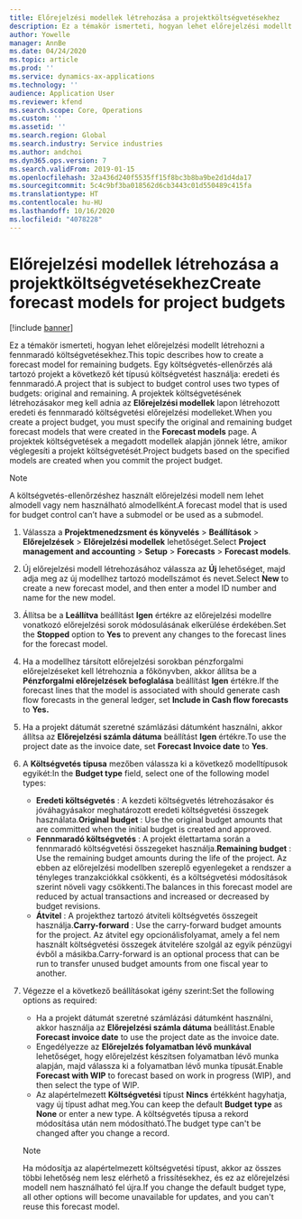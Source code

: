 ```yaml
---
title: Előrejelzési modellek létrehozása a projektköltségvetésekhez
description: Ez a témakör ismerteti, hogyan lehet előrejelzési modellt létrehozni a fennmaradó költségvetésekhez.
author: Yowelle
manager: AnnBe
ms.date: 04/24/2020
ms.topic: article
ms.prod: ''
ms.service: dynamics-ax-applications
ms.technology: ''
audience: Application User
ms.reviewer: kfend
ms.search.scope: Core, Operations
ms.custom: ''
ms.assetid: ''
ms.search.region: Global
ms.search.industry: Service industries
ms.author: andchoi
ms.dyn365.ops.version: 7
ms.search.validFrom: 2019-01-15
ms.openlocfilehash: 32a436d240f5535ff15f8bc3b8ba9be2d1d4da17
ms.sourcegitcommit: 5c4c9bf3ba018562d6cb3443c01d550489c415fa
ms.translationtype: HT
ms.contentlocale: hu-HU
ms.lasthandoff: 10/16/2020
ms.locfileid: "4078228"
---
```

# <a name="create-forecast-models-for-project-budgets"></a><span data-ttu-id="604c7-103">Előrejelzési modellek létrehozása a projektköltségvetésekhez</span><span class="sxs-lookup"><span data-stu-id="604c7-103">Create forecast models for project budgets</span></span> 

[!include [banner](../includes/banner.md)]

<span data-ttu-id="604c7-104">Ez a témakör ismerteti, hogyan lehet előrejelzési modellt létrehozni a fennmaradó költségvetésekhez.</span><span class="sxs-lookup"><span data-stu-id="604c7-104">This topic describes how to create a forecast model for remaining budgets.</span></span> <span data-ttu-id="604c7-105">Egy költségvetés-ellenőrzés alá tartozó projekt a következő két típusú költségvetést használja: eredeti és fennmaradó.</span><span class="sxs-lookup"><span data-stu-id="604c7-105">A project that is subject to budget control uses two types of budgets: original and remaining.</span></span> <span data-ttu-id="604c7-106">A projektek költségvetésének létrehozásakor meg kell adnia az **Előrejelzési modellek** lapon létrehozott eredeti és fennmaradó költségvetési előrejelzési modelleket.</span><span class="sxs-lookup"><span data-stu-id="604c7-106">When you create a project budget, you must specify the original and remaining budget forecast models that were created in the **Forecast models** page.</span></span> <span data-ttu-id="604c7-107">A projektek költségvetések a megadott modellek alapján jönnek létre, amikor véglegesíti a projekt költségvetését.</span><span class="sxs-lookup"><span data-stu-id="604c7-107">Project budgets based on the specified models are created when you commit the project budget.</span></span>

> [!NOTE]
> <span data-ttu-id="604c7-108">A költségvetés-ellenőrzéshez használt előrejelzési modell nem lehet almodell vagy nem használható almodellként.</span><span class="sxs-lookup"><span data-stu-id="604c7-108">A forecast model that is used for budget control can’t have a submodel or be used as a submodel.</span></span>

1. <span data-ttu-id="604c7-109">Válassza a **Projektmenedzsment és könyvelés** > **Beállítások** > **Előrejelzések**  > **Előrejelzési modellek** lehetőséget.</span><span class="sxs-lookup"><span data-stu-id="604c7-109">Select **Project management and accounting** > **Setup** > **Forecasts**  > **Forecast models**.</span></span>
2. <span data-ttu-id="604c7-110">Új előrejelzési modell létrehozásához válassza az **Új** lehetőséget, majd adja meg az új modellhez tartozó modellszámot és nevet.</span><span class="sxs-lookup"><span data-stu-id="604c7-110">Select **New** to create a new forecast model, and then enter a model ID number and name for the new model.</span></span> 
3. <span data-ttu-id="604c7-111">Állítsa be a **Leállítva** beállítást **Igen** értékre az előrejelzési modellre vonatkozó előrejelzési sorok módosulásának elkerülése érdekében.</span><span class="sxs-lookup"><span data-stu-id="604c7-111">Set the **Stopped** option to **Yes** to prevent any changes to the forecast lines for the forecast model.</span></span> 
4. <span data-ttu-id="604c7-112">Ha a modellhez társított előrejelzési sorokban pénzforgalmi előrejelzéseket kell létrehoznia a főkönyvben, akkor állítsa be a **Pénzforgalmi előrejelzések befoglalása** beállítást **Igen** értékre.</span><span class="sxs-lookup"><span data-stu-id="604c7-112">If the forecast lines that the model is associated with should generate cash flow forecasts in the general ledger, set **Include in Cash flow forecasts** to **Yes.**</span></span> 
5. <span data-ttu-id="604c7-113">Ha a projekt dátumát szeretné számlázási dátumként használni, akkor állítsa az **Előrejelzési számla dátuma** beállítást **Igen** értékre.</span><span class="sxs-lookup"><span data-stu-id="604c7-113">To use the project date as the invoice date, set **Forecast Invoice date** to **Yes**.</span></span> 
6. <span data-ttu-id="604c7-114">A **Költségvetés típusa** mezőben válassza ki a következő modelltípusok egyikét:</span><span class="sxs-lookup"><span data-stu-id="604c7-114">In the **Budget type** field, select one of the following model types:</span></span>

   - <span data-ttu-id="604c7-115">**Eredeti költségvetés** : A kezdeti költségvetés létrehozásakor és jóváhagyásakor meghatározott eredeti költségvetési összegek használata.</span><span class="sxs-lookup"><span data-stu-id="604c7-115">**Original budget** : Use the original budget amounts that are committed when the initial budget is created and approved.</span></span>
   - <span data-ttu-id="604c7-116">**Fennmaradó költségvetés** : A projekt élettartama során a fennmaradó költségvetési összegeket használja.</span><span class="sxs-lookup"><span data-stu-id="604c7-116">**Remaining budget** : Use the remaining budget amounts during the life of the project.</span></span> <span data-ttu-id="604c7-117">Az ebben az előrejelzési modellben szereplő egyenlegeket a rendszer a tényleges tranzakciókkal csökkenti, és a költségvetési módosítások szerint növeli vagy csökkenti.</span><span class="sxs-lookup"><span data-stu-id="604c7-117">The balances in this forecast model are reduced by actual transactions and increased or decreased by budget revisions.</span></span>
   - <span data-ttu-id="604c7-118">**Átvitel** : A projekthez tartozó átviteli költségvetés összegeit használja.</span><span class="sxs-lookup"><span data-stu-id="604c7-118">**Carry-forward** : Use the carry-forward budget amounts for the project.</span></span> <span data-ttu-id="604c7-119">Az átvitel egy opcionálisfolyamat, amely a fel nem használt költségvetési összegek átvitelére szolgál az egyik pénzügyi évből a másikba.</span><span class="sxs-lookup"><span data-stu-id="604c7-119">Carry-forward is an optional process that can be run to transfer unused budget amounts from one fiscal year to another.</span></span>

7. <span data-ttu-id="604c7-120">Végezze el a következő beállításokat igény szerint:</span><span class="sxs-lookup"><span data-stu-id="604c7-120">Set the following options as required:</span></span>

   - <span data-ttu-id="604c7-121">Ha a projekt dátumát szeretné számlázási dátumként használni, akkor használja az **Előrejelzési számla dátuma** beállítást.</span><span class="sxs-lookup"><span data-stu-id="604c7-121">Enable **Forecast invoice date** to use the project date as the invoice date.</span></span>
   - <span data-ttu-id="604c7-122">Engedélyezze az **Előrejelzés folyamatban lévő munkával** lehetőséget, hogy előrejelzést készítsen folyamatban lévő munka alapján, majd válassza ki a folyamatban lévő munka típusát.</span><span class="sxs-lookup"><span data-stu-id="604c7-122">Enable **Forecast with WIP** to forecast based on work in progress (WIP), and then select the type of WIP.</span></span> 
   - <span data-ttu-id="604c7-123">Az alapértelmezett **Költségvetési** típust **Nincs** értékként hagyhatja, vagy új típust adhat meg.</span><span class="sxs-lookup"><span data-stu-id="604c7-123">You can keep the default **Budget type** as **None** or enter a new type.</span></span> <span data-ttu-id="604c7-124">A költségvetés típusa a rekord módosítása után nem módosítható.</span><span class="sxs-lookup"><span data-stu-id="604c7-124">The budget type can't be changed after you change a record.</span></span>     
    > [!NOTE]
    > <span data-ttu-id="604c7-125">Ha módosítja az alapértelmezett költségvetési típust, akkor az összes többi lehetőség nem lesz elérhető a frissítésekhez, és ez az előrejelzési modell nem használható fel újra.</span><span class="sxs-lookup"><span data-stu-id="604c7-125">If you change the default budget type, all other options will become unavailable for updates, and you can't reuse this forecast model.</span></span> 
   


 

